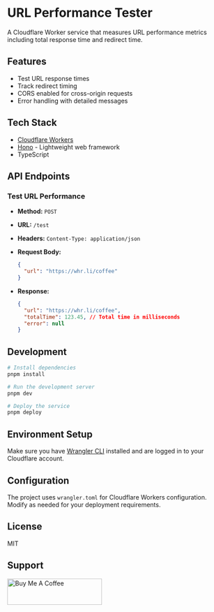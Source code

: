 # URL Performance Tester

A Cloudflare Worker service that measures URL performance metrics including total response time and redirect time.

## Features

- Test URL response times
- Track redirect timing
- CORS enabled for cross-origin requests
- Error handling with detailed messages

## Tech Stack

- [Cloudflare Workers](https://workers.cloudflare.com/)
- [Hono](https://hono.dev/) - Lightweight web framework
- TypeScript

## API Endpoints

### Test URL Performance

- **Method:** `POST`
- **URL:** `/test`
- **Headers:** `Content-Type: application/json`
- **Request Body:**
  ```json
  {
    "url": "https://whr.li/coffee"
  }
  ```

- **Response:**
  ```json
  {
    "url": "https://whr.li/coffee",
    "totalTime": 123.45, // Total time in milliseconds
    "error": null
  }
  ```

## Development

```bash
# Install dependencies
pnpm install

# Run the development server
pnpm dev

# Deploy the service
pnpm deploy
```

## Environment Setup

Make sure you have [Wrangler CLI](https://developers.cloudflare.com/workers/wrangler/install-and-update/) installed and are logged in to your Cloudflare account.

## Configuration

The project uses `wrangler.toml` for Cloudflare Workers configuration. Modify as needed for your deployment requirements.

## License

MIT

## Support

<a href="https://www.buymeacoffee.com/ryanliu" target="_blank"><img src="https://cdn.buymeacoffee.com/buttons/v2/default-yellow.png" alt="Buy Me A Coffee" style="height: 60px !important;width: 217px !important;" ></a>
